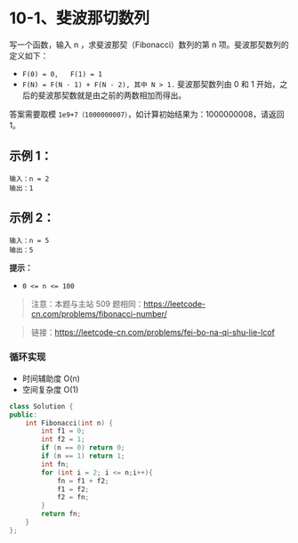 # 10-1、斐波那切数列
写一个函数，输入 n ，求斐波那契（Fibonacci）数列的第 n 项。斐波那契数列的定义如下：

- `F(0) = 0,   F(1) = 1`
- `F(N) = F(N - 1) + F(N - 2), 其中 N > 1.`
斐波那契数列由 0 和 1 开始，之后的斐波那契数就是由之前的两数相加而得出。

答案需要取模 `1e9+7（1000000007）`，如计算初始结果为：1000000008，请返回 1。

## 示例 1：
```
输入：n = 2
输出：1
```
## 示例 2：
```
输入：n = 5
输出：5
```

**提示：**

- `0 <= n <= 100`

> 注意：本题与主站 509 题相同：https://leetcode-cn.com/problems/fibonacci-number/

> 链接：https://leetcode-cn.com/problems/fei-bo-na-qi-shu-lie-lcof


### 循环实现 
- 时间辅助度 O(n)
- 空间复杂度 O(1)
```C++
class Solution {
public:
    int Fibonacci(int n) {
        int f1 = 0;
        int f2 = 1;
        if (n == 0) return 0;
        if (n == 1) return 1;
        int fn;
        for (int i = 2; i <= n;i++){
            fn = f1 + f2;
            f1 = f2;
            f2 = fn;
        }
        return fn;
    }
};

```